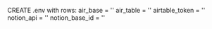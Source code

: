 CREATE .env with rows:
    air_base = ''
    air_table = ''
    airtable_token = ''
    notion_api = ''
    notion_base_id = ''